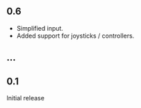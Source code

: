 ## 0.6
* Simplified input.
* Added support for joysticks / controllers.

## ...

## 0.1
Initial release